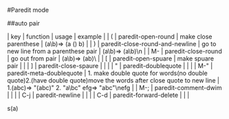 #Paredit mode

##auto pair

| key     | function                        | usage                                                                                                            | example                                        |
| (       | paredit-open-round              | make close parenthese                                                                                            | (a\b)=> (a () b)                               |
| )       | paredit-close-round-and-newline | go to new line from a parenthese pair                                                                            | (a\b)=> (a\b)\n                                |
| M-      | paredit-close-round             | go out from pair                                                                                                 | (a\b)=> (ab)\                                  |
| [       | paredit-open-spuare             | make spuare pair                                                                                                 |                                                |
| ]       | paredit-close-spaure            |                                                                                                                  |                                                |
| "       | paredit-doublequote             |                                                                                                                  |                                                |
| M-"     | paredit-meta-doublequote        | 1. make double quote for words(no double quote)2.(have double quote)move the words after close quote to new line | 1.\(abc)=> "\(abc)" 2. "a\bc" efg=> "abc"\nefg |
| M-;     | paredit-comment-dwim            |                                                                                                                  |                                                |
| C-j     | paredit-newline                 |                                                                                                                  |                                                |
| C-d     | paredit-forward-delete          |                                                                                                                  |                                                |


s(a)
